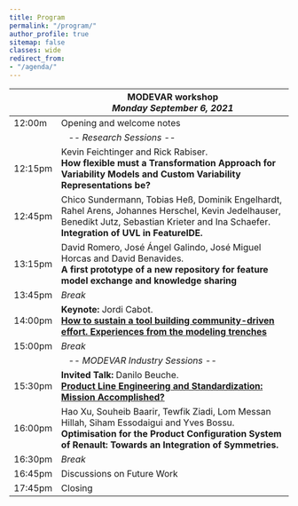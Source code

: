 ```yaml
---
title: Program
permalink: "/program/"
author_profile: true
sitemap: false
classes: wide
redirect_from:
- "/agenda/"
---
```


|            | **MODEVAR workshop**<br/>*Monday September 6, 2021* |
| -----------|----------------------------------------------------|
| 12:00m     | Opening and welcome notes  |
|            | &nbsp;&nbsp;&nbsp;*-- Research Sessions --*  |
| 12:15pm    | Kevin Feichtinger and Rick Rabiser.<br/>**How flexible must a Transformation Approach for Variability Models and Custom Variability Representations be?** |
| 12:45pm    | Chico Sundermann, Tobias Heß, Dominik Engelhardt, Rahel Arens, Johannes Herschel, Kevin Jedelhauser, Benedikt Jutz, Sebastian Krieter and Ina Schaefer.<br/>**Integration of UVL in FeatureIDE.** |
| 13:15pm    | David Romero, José Ángel Galindo, José Miguel Horcas and David Benavides.<br/>**A first prototype of a new repository for feature model exchange and knowledge sharing** |
| 13:45pm    | *Break* |
| 14:00pm    | **Keynote:** Jordi Cabot.<br/>[**How to sustain a tool building community-driven effort. Experiences from the modeling trenches**](/keynote) |
| 15:00pm    | *Break* |
|            | &nbsp;&nbsp;&nbsp;*-- MODEVAR Industry Sessions --* |  
| 15:30pm    | **Invited Talk:** Danilo Beuche.<br/>[**Product Line Engineering and Standardization: Mission Accomplished?**](/invited-talk) |
| 16:00pm    | Hao Xu, Souheib Baarir, Tewfik Ziadi, Lom Messan Hillah, Siham Essodaigui and Yves Bossu.<br/>**Optimisation for the Product Configuration System of Renault: Towards an Integration of Symmetries.** |
| 16:30pm    | *Break* |
| 16:45pm    | Discussions on Future Work |
| 17:45pm    | Closing |

